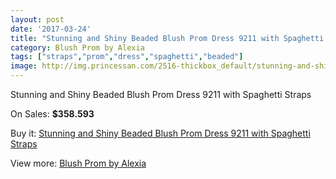 ```yaml
---
layout: post
date: '2017-03-24'
title: "Stunning and Shiny Beaded Blush Prom Dress 9211 with Spaghetti Straps"
category: Blush Prom by Alexia
tags: ["straps","prom","dress","spaghetti","beaded"]
image: http://img.princessan.com/2516-thickbox_default/stunning-and-shiny-beaded-blush-prom-dress-9211-with-spaghetti-straps.jpg
---
```

Stunning and Shiny Beaded Blush Prom Dress 9211 with Spaghetti Straps

On Sales: **$358.593**
<a href="https://www.princessan.com/en/blush-prom-by-alexia/1136-stunning-and-shiny-beaded-blush-prom-dress-9211-with-spaghetti-straps.html"><amp-img layout="responsive" width="600" height="600" src="//img.princessan.com/2516-thickbox_default/stunning-and-shiny-beaded-blush-prom-dress-9211-with-spaghetti-straps.jpg" alt="Stunning and Shiny Beaded Blush Prom Dress 9211 with Spaghetti Straps 0" /></a>
<a href="https://www.princessan.com/en/blush-prom-by-alexia/1136-stunning-and-shiny-beaded-blush-prom-dress-9211-with-spaghetti-straps.html"><amp-img layout="responsive" width="600" height="600" src="//img.princessan.com/2518-thickbox_default/stunning-and-shiny-beaded-blush-prom-dress-9211-with-spaghetti-straps.jpg" alt="Stunning and Shiny Beaded Blush Prom Dress 9211 with Spaghetti Straps 1" /></a>
<a href="https://www.princessan.com/en/blush-prom-by-alexia/1136-stunning-and-shiny-beaded-blush-prom-dress-9211-with-spaghetti-straps.html"><amp-img layout="responsive" width="600" height="600" src="//img.princessan.com/2517-thickbox_default/stunning-and-shiny-beaded-blush-prom-dress-9211-with-spaghetti-straps.jpg" alt="Stunning and Shiny Beaded Blush Prom Dress 9211 with Spaghetti Straps 2" /></a>

Buy it: [Stunning and Shiny Beaded Blush Prom Dress 9211 with Spaghetti Straps](https://www.princessan.com/en/blush-prom-by-alexia/1136-stunning-and-shiny-beaded-blush-prom-dress-9211-with-spaghetti-straps.html "Stunning and Shiny Beaded Blush Prom Dress 9211 with Spaghetti Straps")

View more: [Blush Prom by Alexia](https://www.princessan.com/en/11-blush-prom-by-alexia "Blush Prom by Alexia")